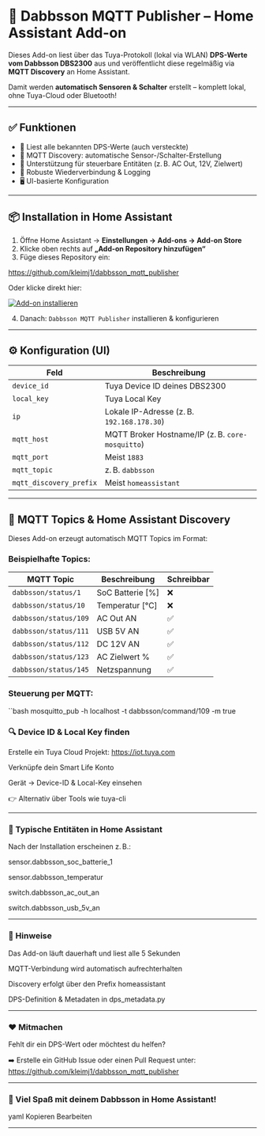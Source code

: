 # 🚀 Dabbsson MQTT Publisher – Home Assistant Add-on

Dieses Add-on liest über das Tuya-Protokoll (lokal via WLAN) **DPS-Werte vom Dabbsson DBS2300** aus und veröffentlicht diese regelmäßig via **MQTT Discovery** an Home Assistant.

Damit werden **automatisch Sensoren & Schalter** erstellt – komplett lokal, ohne Tuya-Cloud oder Bluetooth!

---

## ✅ Funktionen

- 📡 Liest alle bekannten DPS-Werte (auch versteckte)
- 🔄 MQTT Discovery: automatische Sensor-/Schalter-Erstellung
- 🔧 Unterstützung für steuerbare Entitäten (z. B. AC Out, 12V, Zielwert)
- 🧠 Robuste Wiederverbindung & Logging
- 🖥 UI-basierte Konfiguration

---

## 📦 Installation in Home Assistant

1. Öffne Home Assistant → **Einstellungen → Add-ons → Add-on Store**
2. Klicke oben rechts auf **„Add-on Repository hinzufügen“**
3. Füge dieses Repository ein:

https://github.com/kleimj1/dabbsson_mqtt_publisher


Oder klicke direkt hier:

[![Add-on installieren](https://my.home-assistant.io/badges/supervisor_add_addon_repository.svg)](https://my.home-assistant.io/redirect/supervisor_add_addon_repository/?repository_url=https://github.com/kleimj1/dabbsson_mqtt_publisher)

4. Danach: `Dabbsson MQTT Publisher` installieren & konfigurieren

---

## ⚙️ Konfiguration (UI)

| Feld                   | Beschreibung                                  |
|------------------------|----------------------------------------------|
| `device_id`            | Tuya Device ID deines DBS2300                |
| `local_key`            | Tuya Local Key                               |
| `ip`                   | Lokale IP-Adresse (z. B. `192.168.178.30`)    |
| `mqtt_host`            | MQTT Broker Hostname/IP (z. B. `core-mosquitto`) |
| `mqtt_port`            | Meist `1883`                                 |
| `mqtt_topic`           | z. B. `dabbsson`                              |
| `mqtt_discovery_prefix`| Meist `homeassistant`                        |

---

## 📡 MQTT Topics & Home Assistant Discovery

Dieses Add-on erzeugt automatisch MQTT Topics im Format:

### **Beispielhafte Topics:**

| MQTT Topic                  | Beschreibung               | Schreibbar |
|----------------------------|----------------------------|------------|
| `dabbsson/status/1`        | SoC Batterie [%]           | ❌         |
| `dabbsson/status/10`       | Temperatur [°C]            | ❌         |
| `dabbsson/status/109`      | AC Out AN                  | ✅         |
| `dabbsson/status/111`      | USB 5V AN                  | ✅         |
| `dabbsson/status/112`      | DC 12V AN                  | ✅         |
| `dabbsson/status/123`      | AC Zielwert %              | ✅         |
| `dabbsson/status/145`      | Netzspannung               | ✅         |

### Steuerung per MQTT:

``bash mosquitto_pub -h localhost -t dabbsson/command/109 -m true 


### 🔍 Device ID & Local Key finden
Erstelle ein Tuya Cloud Projekt: https://iot.tuya.com

Verknüpfe dein Smart Life Konto

Gerät → Device-ID & Local-Key einsehen

👉 Alternativ über Tools wie tuya-cli

---

### 👀 Typische Entitäten in Home Assistant
Nach der Installation erscheinen z. B.:

sensor.dabbsson_soc_batterie_1

sensor.dabbsson_temperatur

switch.dabbsson_ac_out_an

switch.dabbsson_usb_5v_an

---

### 🧠 Hinweise
Das Add-on läuft dauerhaft und liest alle 5 Sekunden

MQTT-Verbindung wird automatisch aufrechterhalten

Discovery erfolgt über den Prefix homeassistant

DPS-Definition & Metadaten in dps_metadata.py

---

### ❤️ Mitmachen
Fehlt dir ein DPS-Wert oder möchtest du helfen?

➡️ Erstelle ein GitHub Issue oder einen Pull Request unter:
https://github.com/kleimj1/dabbsson_mqtt_publisher

---

### 🧠 Viel Spaß mit deinem Dabbsson in Home Assistant!
yaml
Kopieren
Bearbeiten

---
